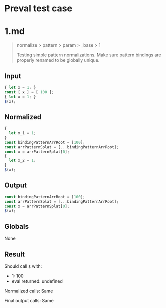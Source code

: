 # Preval test case

# 1.md

> normalize > pattern > param > _base > 1
>
> Testing simple pattern normalizations. Make sure pattern bindings are properly renamed to be globally unique.

## Input

`````js filename=intro
{ let x = 1; } 
const [ x ] = [ 100 ];
{ let x = 1; }
$(x);
`````

## Normalized

`````js filename=intro
{
  let x_1 = 1;
}
const bindingPatternArrRoot = [100];
const arrPatternSplat = [...bindingPatternArrRoot];
const x = arrPatternSplat[0];
{
  let x_2 = 1;
}
$(x);
`````

## Output

`````js filename=intro
const bindingPatternArrRoot = [100];
const arrPatternSplat = [...bindingPatternArrRoot];
const x = arrPatternSplat[0];
$(x);
`````

## Globals

None

## Result

Should call `$` with:
 - 1: 100
 - eval returned: undefined

Normalized calls: Same

Final output calls: Same
